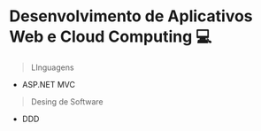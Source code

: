# Desenvolvimento de Aplicativos Web e Cloud Computing 💻
> LInguagens
- ASP.NET MVC

> Desing de Software
- DDD
